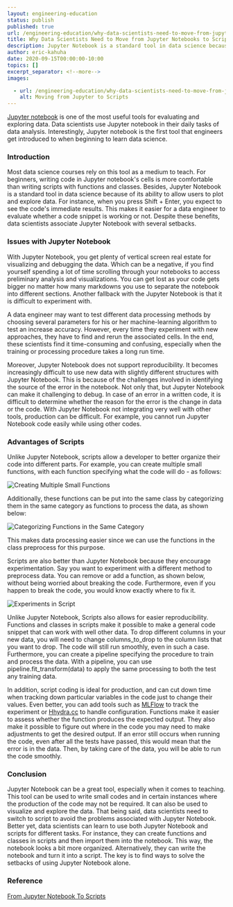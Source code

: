 ```yaml
---
layout: engineering-education
status: publish
published: true
url: /engineering-education/why-data-scientists-need-to-move-from-jupyter-notebooks-to-scripts/
title: Why Data Scientists Need to Move from Jupyter Notebooks to Scripts
description: Jupyter Notebook is a standard tool in data science because of its ability to allow users to plot and explore data.
author: eric-kahuha
date: 2020-09-15T00:00:00-10:00
topics: []
excerpt_separator: <!--more-->
images:

  - url: /engineering-education/why-data-scientists-need-to-move-from-jupyter-notebooks-to-scripts/hero.jpg
    alt: Moving from Jupyter to Scripts
---
```

[Jupyter notebook](https://jupyter.org/) is one of the most useful tools for evaluating and exploring data. Data scientists use Jupyter notebook in their daily tasks of data analysis. Interestingly, Jupyter notebook is the first tool that engineers get introduced to when beginning to learn data science.
<!--more-->
### Introduction
Most data science courses rely on this tool as a medium to teach. For beginners, writing code in Jupyter notebook's cells is more comfortable than writing scripts with functions and classes. Besides, Jupyter Notebook is a standard tool in data science because of its ability to allow users to plot and explore data. For instance, when you press Shift + Enter, you expect to see the code's immediate results. This makes it easier for a data engineer to evaluate whether a code snippet is working or not. Despite these benefits, data scientists associate Jupyter Notebook with several setbacks.

### Issues with Jupyter Notebook
With Jupyter Notebook, you get plenty of vertical screen real estate for visualizing and debugging the data. Which can be a negative, if you find yourself spending a lot of time scrolling through your notebooks to access preliminary analysis and visualizations. You can get lost as your code gets bigger no matter how many markdowns you use to separate the notebook into different sections. Another fallback with the Jupyter Notebook is that it is difficult to experiment with.

A data engineer may want to test different data processing methods by choosing several parameters for his or her machine-learning algorithm to test an increase accuracy. However, every time they experiment with new approaches, they have to find and rerun the associated cells. In the end, these scientists find it time-consuming and confusing, especially when the training or processing procedure takes a long run time.

Moreover, Jupyter Notebook does not support reproducibility. It becomes increasingly difficult to use new data with slightly different structures with Jupyter Notebook. This is because of the challenges involved in identifying the source of the error in the notebook. Not only that, but Jupyter Notebook can make it challenging to debug. In case of an error in a written code, it is difficult to determine whether the reason for the error is the change in data or the code. With Jupyter Notebook not integrating very well with other tools, production can be difficult. For example, you cannot run Jupyter Notebook code easily while using other codes.

### Advantages of Scripts
Unlike Jupyter Notebook, scripts allow a developer to better organize their code into different parts. For example, you can create multiple small functions, with each function specifying what the code will do - as follows:

![Creating Multiple Small Functions](/engineering-education/why-data-scientists-need-to-move-from-jupyter-notebooks-to-scripts/creating-multiple-small-functions.png)

Additionally, these functions can be put into the same class by categorizing them in the same category as functions to process the data, as shown below:

![Categorizing Functions in the Same Category](/engineering-education/why-data-scientists-need-to-move-from-jupyter-notebooks-to-scripts/categorizing-functions-in-the-same-category.png)

This makes data processing easier since we can use the functions in the class preprocess for this purpose.

Scripts are also better than Jupyter Notebook because they encourage experimentation. Say you want to experiment with a different method to preprocess data. You can remove or add a function, as shown below, without being worried about breaking the code. Furthermore, even if you happen to break the code, you would know exactly where to fix it.

![Experiments in Script](/engineering-education/why-data-scientists-need-to-move-from-jupyter-notebooks-to-scripts/experiments.png)

Unlike Jupyter Notebook, Scripts also allows for easier reproducibility. Functions and classes in scripts make it possible to make a general code snippet that can work with well other data. To drop different columns in your new data, you will need to change columns_to_drop to the column lists that you want to drop. The code will still run smoothly, even in such a case. Furthermore, you can create a pipeline specifying the procedure to train and process the data. With a pipeline, you can use pipeline.fit_transform(data) to apply the same processing to both the test any training data.

In addition, script coding is ideal for production, and can cut down time when tracking down particular variables in the code just to change their values. Even better, you can add tools such as [MLFlow](https://mlflow.org/) to track the experiment or [Hhydra.cc](https://hydra.cc/) to handle configuration. Functions make it easier to assess whether the function produces the expected output. They also make it possible to figure out where in the code you may need to make adjustments to get the desired output. If an error still occurs when running the code, even after all the tests have passed, this would mean that the error is in the data. Then, by taking care of the data, you will be able to run the code smoothly.

### Conclusion
Jupyter Notebook can be a great tool, especially when it comes to teaching. This tool can be used to write small codes and in certain instances where the production of the code may not be required. It can also be used to visualize and explore the data. That being said, data scientists need to switch to script to avoid the problems associated with Jupyter Notebook. Better yet, data scientists can learn to use both Jupyter Notebook and scripts for different tasks. For instance, they can create functions and classes in scripts and then import them into the notebook. This way, the notebook looks a bit more organized. Alternatively, they can write the notebook and turn it into a script. The key is to find ways to solve the setbacks of using Jupyter Notebook alone.

### Reference
[From Jupyter Notebook To Scripts](https://towardsdatascience.com/from-jupyter-notebook-to-sc-582978d3c0c)
